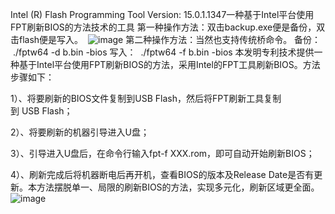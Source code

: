 Intel (R) Flash Programming Tool Version: 15.0.1.1347一种基于Intel平台使用FPT刷新BIOS的方法技术的工具
第一种操作方法：双击backup.exe便是备份，双击flash便是写入。 
![image](https://user-images.githubusercontent.com/38132402/188080812-9dcad861-43c3-4874-a662-84c8b0656d53.png)
第二种操作方法：当然也支持传统桥命令。
备份：  ./fptw64 -d b.bin -bios
写入：  ./fptw64 -f b.bin -bios
本发明专利技术提供一种基于Intel平台使用FPT刷新BIOS的方法，采用Intel的FPT工具刷新BIOS。方法步骤如下：

1）、将要刷新的BIOS文件复制到USB Flash，然后将FPT刷新工具复制到 USB Flash；

2）、将要刷新的机器引导进入U盘；

3）、引导进入U盘后，在命令行输入fpt-f XXX.rom，即可自动开始刷新BIOS；

4）、刷新完成后将机器断电后再开机，查看BIOS的版本及Release Date是否有更新。本方法摆脱单一、局限的刷新BIOS的方法，实现多元化，刷新区域更全面。
![image](https://user-images.githubusercontent.com/38132402/188080839-b9ff4656-a446-4fbf-bcb8-63408bfefcb9.png)
